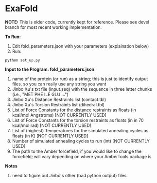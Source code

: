 # ExaFold

**NOTE:** This is older code, currently kept for reference. Please see devel branch for most recent working implementation.

**To Run:**
1. Edit fold_parameters.json with your parameters (explaination below)
2. Run:
```
python set_up.py
```

**Input to the Program:  fold_parameters.json**
1. name of the protein (or run) as a string; this is just to identify output files, so you can really use any string you want
2. Jinbo Xu's txt file (input.seq) with the sequence in three letter chunks (i.e., "MET PHE ILE GLU ...")
3. Jinbo Xu's Distance Restraints list (contact.tbl)
4. Jinbo Xu's Torsion Restraints list (dihedral.tbl)
5. List of Force Constants for the distance restraints as floats (in kcal/mol·Angstroms) [NOT CURRENTLY USED]
6. List of Force Constants for the torsion restraints as floats (in in 70 kcal/mol·rad) [NOT CURRENTLY USED]
7. List of (highest) Temperatures for the simulated annealing cycles as floats (in K) [NOT CURRENTLY USED]
8. Number of simulated annealing cycles to run (int) [NOT CURRENTLY USED]
9. The path to the Amber forcefield, if you would like to change the forcefield; will vary depending on where your AmberTools package is


**Notes**
1. need to figure out Jinbo's other (bad python output) files
